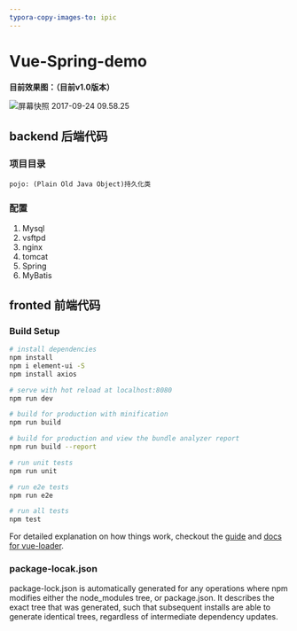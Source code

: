 ```yaml
---
typora-copy-images-to: ipic
---
```


# Vue-Spring-demo

**目前效果图：（目前v1.0版本）**

![屏幕快照 2017-09-24 09.58.25](https://ws3.sinaimg.cn/large/006tKfTcly1fjuff4vjw6j31kw12vhdu.jpg)





## backend 后端代码

### 项目目录
```
pojo: (Plain Old Java Object)持久化类
```

### 配置
1. Mysql
2. vsftpd
3. nginx
4. tomcat
5. Spring
6. MyBatis





## fronted 前端代码

### Build Setup

``` bash
# install dependencies
npm install
npm i element-ui -S
npm install axios

# serve with hot reload at localhost:8080
npm run dev

# build for production with minification
npm run build

# build for production and view the bundle analyzer report
npm run build --report

# run unit tests
npm run unit

# run e2e tests
npm run e2e

# run all tests
npm test
```

For detailed explanation on how things work, checkout the [guide](http://vuejs-templates.github.io/webpack/) and [docs for vue-loader](http://vuejs.github.io/vue-loader).

### package-locak.json
package-lock.json is automatically generated for any operations where npm modifies either the node_modules tree, or package.json. It describes the exact tree that was generated, such that subsequent installs are able to generate identical trees, regardless of intermediate dependency updates.

